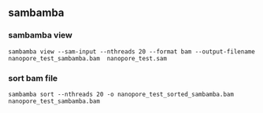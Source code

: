 ## sambamba

### sambamba view
```
sambamba view --sam-input --nthreads 20 --format bam --output-filename nanopore_test_sambamba.bam  nanopore_test.sam
```

### sort bam file
```
sambamba sort --nthreads 20 -o nanopore_test_sorted_sambamba.bam nanopore_test_sambamba.bam
```


